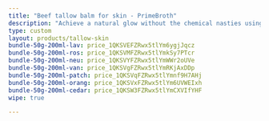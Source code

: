 ```yaml
---
title: "Beef tallow balm for skin - PrimeBroth"
description: "Achieve a natural glow without the chemical nasties using beef tallow balm for skin from Primebroth"
type: custom
layout: products/tallow-skin
bundle-50g-200ml-lav: price_1QKSVEFZRwx5tlYm6ygjJqcz
bundle-50g-200ml-ros: price_1QKSVMFZRwx5tlYmkSy7PTcr
bundle-50g-200ml-neu: price_1QKSVYFZRwx5tlYmWWr2oUVe
bundle-50g-200ml-van: price_1QKSVgFZRwx5tlYmRKjAxDDp
bundle-50g-200ml-patch: price_1QKSVqFZRwx5tlYmnf9H7AHj
bundle-50g-200ml-orang: price_1QKSVxFZRwx5tlYm6UVWEIxh
bundle-50g-200ml-cedar: price_1QKSW3FZRwx5tlYmCXVIfYHF
wipe: true

---
```


